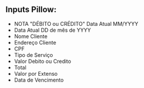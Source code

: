 ## Inputs Pillow:
- NOTA "DÉBITO ou CRÉDITO" Data Atual MM/YYYY
- Data Atual DD de mês de YYYY
- Nome Cliente
- Endereço Cliente
- CPF
- Tipo de Serviço
- Valor Debito ou Credito
- Total
- Valor por Extenso
- Data de Vencimento